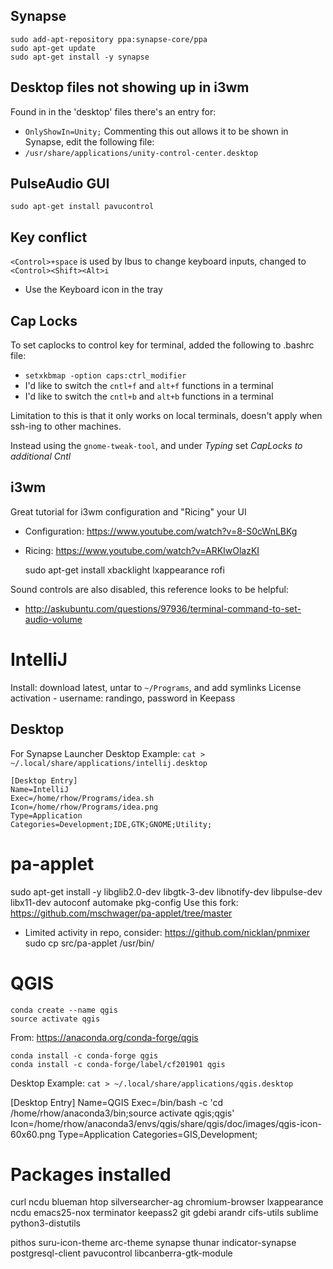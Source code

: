 


## Synapse
    sudo add-apt-repository ppa:synapse-core/ppa
	sudo apt-get update
	sudo apt-get install -y synapse


## Desktop files not showing up in i3wm
Found in in the 'desktop' files there's an entry for:
* `OnlyShowIn=Unity;`
Commenting this out allows it to be shown in Synapse, edit the
following file:
* `/usr/share/applications/unity-control-center.desktop`

## PulseAudio GUI
    sudo apt-get install pavucontrol

## Key conflict
`<Control>+space` is used by Ibus to change keyboard inputs, changed to `<Control><Shift><Alt>i`
* Use the Keyboard icon in the tray

## Cap Locks
To set caplocks to control key for terminal, added the following to .bashrc file:
* `setxkbmap -option caps:ctrl_modifier`
* I'd like to switch the `cntl+f` and `alt+f` functions in a terminal
* I'd like to switch the `cntl+b` and `alt+b` functions in a terminal

Limitation to this is that it only works on local terminals, doesn't
apply when ssh-ing to other machines.

Instead using the `gnome-tweak-tool`, and under *Typing* set _CapLocks
to additional Cntl_

## i3wm
Great tutorial for i3wm configuration and "Ricing" your UI
- Configuration: https://www.youtube.com/watch?v=8-S0cWnLBKg
- Ricing: https://www.youtube.com/watch?v=ARKIwOlazKI

    sudo apt-get install xbacklight lxappearance rofi 

Sound controls are also disabled, this reference looks to be helpful:
* http://askubuntu.com/questions/97936/terminal-command-to-set-audio-volume

# IntelliJ
Install: download latest, untar to `~/Programs`, and add symlinks
License activation - username: randingo, password in Keepass

## Desktop
For Synapse Launcher 
Desktop Example: `cat > ~/.local/share/applications/intellij.desktop`

	[Desktop Entry]
	Name=IntelliJ
	Exec=/home/rhow/Programs/idea.sh
	Icon=/home/rhow/Programs/idea.png
	Type=Application
	Categories=Development;IDE,GTK;GNOME;Utility;

# pa-applet
sudo apt-get install -y libglib2.0-dev libgtk-3-dev libnotify-dev libpulse-dev libx11-dev autoconf automake pkg-config
Use this fork: https://github.com/mschwager/pa-applet/tree/master
- Limited activity in repo, consider: https://github.com/nicklan/pnmixer
sudo cp src/pa-applet /usr/bin/

# QGIS
```
conda create --name qgis
source activate qgis
```
From: https://anaconda.org/conda-forge/qgis
```
conda install -c conda-forge qgis 
conda install -c conda-forge/label/cf201901 qgis 
```
Desktop Example: `cat > ~/.local/share/applications/qgis.desktop`

[Desktop Entry]
Name=QGIS
Exec=/bin/bash -c 'cd /home/rhow/anaconda3/bin;source activate qgis;qgis'
Icon=/home/rhow/anaconda3/envs/qgis/share/qgis/doc/images/qgis-icon-60x60.png
Type=Application
Categories=GIS,Development;

# Packages installed
curl ncdu blueman htop silversearcher-ag chromium-browser lxappearance ncdu
emacs25-nox
terminator
keepass2
git
gdebi
arandr
cifs-utils
sublime
python3-distutils

pithos 
suru-icon-theme 
arc-theme
synapse
thunar
indicator-synapse
postgresql-client 
pavucontrol
libcanberra-gtk-module
